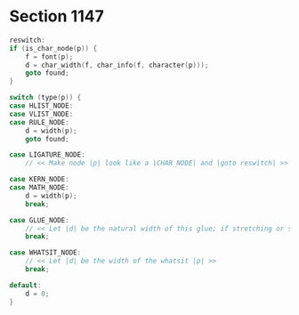 # Section 1147

```c << Let |d| be the natural width of node |p|; if the node is "visible," |goto found|; if the node is glue that stretches or shrinks, set |v = MAX_DIMEN| >>=
reswitch:
if (is_char_node(p)) {
    f = font(p);
    d = char_width(f, char_info(f, character(p)));
    goto found;
}

switch (type(p)) {
case HLIST_NODE:
case VLIST_NODE:
case RULE_NODE:
    d = width(p);
    goto found;

case LIGATURE_NODE:
    // << Make node |p| look like a |CHAR_NODE| and |goto reswitch| >>

case KERN_NODE:
case MATH_NODE:
    d = width(p);
    break;

case GLUE_NODE:
    // << Let |d| be the natural width of this glue; if stretching or shrinking, set |v = MAX_DIMEN|; |goto found| in the case of leaders >>
    break;

case WHATSIT_NODE:
    // << Let |d| be the width of the whatsit |p| >>
    break;

default:
    d = 0;
}
```
